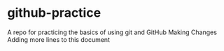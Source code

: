 # github-practice
A repo for practicing the basics of using git and GitHub
Making Changes
Adding more lines to this document
